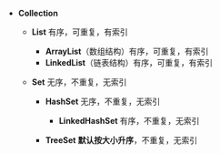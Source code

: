- **Collection**

  - **List** 有序，可重复，有索引

    - **ArrayList**（数组结构）有序，可重复，有索引
    - **LinkedList**（链表结构）有序，可重复，有索引
  - **Set** 无序，不重复，无索引

    - **HashSet** 无序，不重复，无索引

      - **LinkedHashSet** 有序，不重复，无索引
    - **TreeSet** **默认按大小升序**，不重复，无索引
